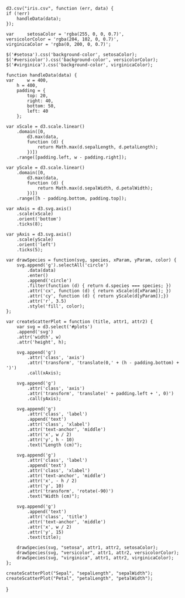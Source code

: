 
	d3.csv("iris.csv", function (err, data) {
	if (!err)
		handleData(data);
	});

	var 	setosaColor = 'rgba(255, 0, 0, 0.7)',
	versicolorColor = 'rgba(204, 102, 0, 0.7)',
	virginicaColor = 'rgba(0, 200, 0, 0.7)';

	$('#setosa').css('background-color', setosaColor);
	$('#versicolor').css('background-color', versicolorColor);
	$('#virginica').css('background-color', virginicaColor);

	function handleData(data) {
	var 	w = 400,
		h = 400,
		padding = {
			top: 20,
			right: 40,
			bottom: 50,
			left: 40
		};

	var xScale = d3.scale.linear()
		.domain([0, 
			d3.max(data, 
			function (d) {
				return Math.max(d.sepalLength, d.petalLength);
			})])
		.range([padding.left, w - padding.right]);

	var yScale = d3.scale.linear()
		.domain([0, 
			d3.max(data, 
			function (d) {
				return Math.max(d.sepalWidth, d.petalWidth);
			})])
		.range([h - padding.bottom, padding.top]);

	var xAxis = d3.svg.axis()
		.scale(xScale)
		.orient('bottom')
		.ticks(8);

	var yAxis = d3.svg.axis()
		.scale(yScale)
		.orient('left')
		.ticks(5);

	var drawSpecies = function(svg, species, xParam, yParam, color) {
		svg.append('g').selectAll('circle')
			.data(data)
			.enter()
			.append('circle')
			.filter(function (d) { return d.species === species; })
			.attr('cx', function (d) { return xScale(d[xParam]); })
			.attr('cy', function (d) { return yScale(d[yParam]);})
			.attr('r', 3.5)
			.style('fill', color);
	};

	var createScatterPlot = function (title, attr1, attr2) {
		var svg = d3.select('#plots')
		.append('svg')
		.attr('width', w)
		.attr('height', h);

		svg.append('g')
			.attr('class', 'axis')
			.attr('transform', 'translate(0,' + (h - padding.bottom) + ')')
			.call(xAxis);

		svg.append('g')
			.attr('class', 'axis')
			.attr('transform', 'translate(' + padding.left + ', 0)')
			.call(yAxis);

		svg.append('g')
			.attr('class', 'label')
			.append('text')
			.attr('class', 'xlabel')
			.attr('text-anchor', 'middle')
			.attr('x', w / 2)
			.attr('y', h - 10)
			.text("Length (cm)");

		svg.append('g')
			.attr('class', 'label')
			.append('text')
			.attr('class', 'xlabel')
			.attr('text-anchor', 'middle')
			.attr('x', - h / 2)
			.attr('y', 10)
			.attr('transform', 'rotate(-90)')
			.text("Width (cm)");

		svg.append('g')
			.append('text')
			.attr('class', 'title')
			.attr('text-anchor', 'middle')
			.attr('x', w / 2)
			.attr('y', 15)
			.text(title);

		drawSpecies(svg, "setosa", attr1, attr2, setosaColor);
		drawSpecies(svg, "versicolor", attr1, attr2, versicolorColor);
		drawSpecies(svg, "virginica", attr1, attr2, virginicaColor);
	};

	createScatterPlot("Sepal", "sepalLength", "sepalWidth");
	createScatterPlot("Petal", "petalLength", "petalWidth");
}
